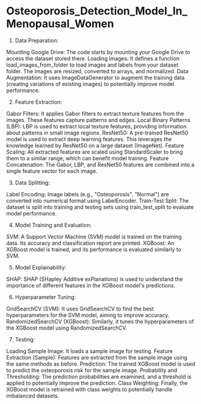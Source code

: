 # Osteoporosis_Detection_Model_In_Menopausal_Women
1. Data Preparation:

Mounting Google Drive: The code starts by mounting your Google Drive to access the dataset stored there.
Loading Images: It defines a function load_images_from_folder to load images and labels from your dataset folder. The images are resized, converted to arrays, and normalized.
Data Augmentation: It uses ImageDataGenerator to augment the training data (creating variations of existing images) to potentially improve model performance.

2. Feature Extraction:

Gabor Filters: It applies Gabor filters to extract texture features from the images. These features capture patterns and edges.
Local Binary Patterns (LBP): LBP is used to extract local texture features, providing information about patterns in small image regions.
ResNet50: A pre-trained ResNet50 model is used to extract deep learning features. This leverages the knowledge learned by ResNet50 on a large dataset (ImageNet).
Feature Scaling: All extracted features are scaled using StandardScaler to bring them to a similar range, which can benefit model training.
Feature Concatenation: The Gabor, LBP, and ResNet50 features are combined into a single feature vector for each image.

3. Data Splitting:

Label Encoding: Image labels (e.g., "Osteoporosis", "Normal") are converted into numerical format using LabelEncoder.
Train-Test Split: The dataset is split into training and testing sets using train_test_split to evaluate model performance.

4. Model Training and Evaluation:

SVM: A Support Vector Machine (SVM) model is trained on the training data. Its accuracy and classification report are printed.
XGBoost: An XGBoost model is trained, and its performance is evaluated similarly to SVM.

5. Model Explainability:

SHAP: SHAP (SHapley Additive exPlanations) is used to understand the importance of different features in the XGBoost model's predictions.

6. Hyperparameter Tuning:

GridSearchCV (SVM): It uses GridSearchCV to find the best hyperparameters for the SVM model, aiming to improve accuracy.
RandomizedSearchCV (XGBoost): Similarly, it tunes the hyperparameters of the XGBoost model using RandomizedSearchCV.

7. Testing:

Loading Sample Image: It loads a sample image for testing.
Feature Extraction (Sample): Features are extracted from the sample image using the same methods as before.
Prediction: The trained XGBoost model is used to predict the osteoporosis risk for the sample image.
Probability and Thresholding: The prediction probabilities are examined, and a threshold is applied to potentially improve the prediction.
Class Weighting: Finally, the XGBoost model is retrained with class weights to potentially handle imbalanced datasets.
